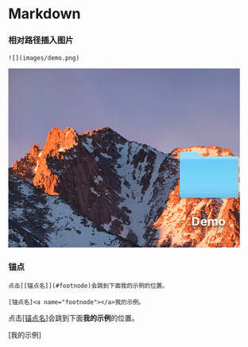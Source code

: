 # Markdown 

### 相对路径插入图片

```
![](images/demo.png)
```

![](../images/demo.png)

### 锚点

```
点击[[锚点名]](#footnode)会跳到下面我的示例的位置。

[锚点名]<a name="footnode"></a>我的示例。

```

点击[[锚点名]](#footnode)会跳到下面**我的示例**的位置。











[我的示例]<a name="footnode"></a>